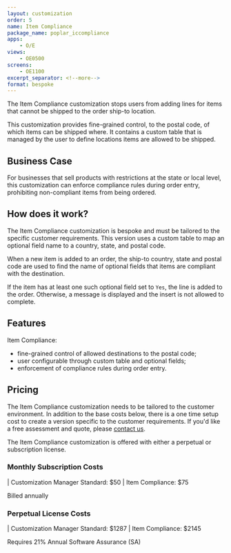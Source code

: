 ```yaml
---
layout: customization
order: 5
name: Item Compliance
package_name: poplar_iccompliance
apps:
    - O/E
views:
    - OE0500
screens:
    - OE1100
excerpt_separator: <!--more-->
format: bespoke
---
```


The Item Compliance customization stops users from 
adding lines for items that cannot be shipped to the order ship-to location.

This customization provides fine-grained control, to the postal code,
of which items can be shipped where.  It contains a custom table that is 
managed by the user to define locations items are allowed to be shipped. 
<!--more-->

## Business Case

For businesses that sell products with restrictions at the state or local
level, this customization can enforce compliance rules during order entry,
prohibiting non-compliant items from being ordered.

## How does it work?

The Item Compliance customization is bespoke and must be tailored to the 
specific customer requirements.  This version uses a custom table
to map an optional field name to a country, state, and postal code.

When a new item is added to an order, the ship-to country, state and
postal code are used to find the name of optional fields that 
items are compliant with the destination.  

If the item has at least one such optional field set to `Yes`, the 
line is added to the order.  Otherwise, a message is displayed and 
the insert is not allowed to complete.

## Features

Item Compliance:

- fine-grained control of allowed destinations to the postal code;
- user configurable through custom table and optional fields;
- enforcement of compliance rules during order entry.

## Pricing

The Item Compliance customization needs to be tailored to the customer
environment.  In addition to the base costs below, there is a one time 
setup cost to create a version specific to the customer requirements.  If
you'd like a free assessment and quote, please <a
href="mailto:chris@poplars.dev">contact us</a>.

The Item Compliance customization is offered with either a perpetual or 
subscription license.

### Monthly Subscription Costs

| Customization Manager Standard: $50
| Item Compliance: $75

Billed annually

### Perpetual License Costs

| Customization Manager Standard: $1287
| Item Compliance: $2145

Requires 21% Annual Software Assurance (SA)
